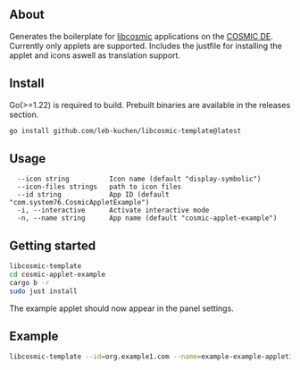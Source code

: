 
## About
Generates the boilerplate for [libcosmic](https://github.com/pop-os/libcosmic) applications on the [COSMIC DE](https://github.com/pop-os/cosmic-epoch).
Currently only applets are supported.
Includes the justfile for installing the applet and icons aswell as translation support.


## Install 
Go(>=1.22) is required to build. Prebuilt binaries are available in the releases section.
```sh
go install github.com/leb-kuchen/libcosmic-template@latest
```
## Usage
```
  --icon string          Icon name (default "display-symbolic")
  --icon-files strings   path to icon files
  --id string            App ID (default "com.system76.CosmicAppletExample")
  -i, --interactive      Activate interactive mode
  -n, --name string      App name (default "cosmic-applet-example")
```
## Getting started
```sh
libcosmic-template
cd cosmic-applet-example
cargo b -r
sudo just install
```
The example applet should now appear in the panel settings.
## Example
```sh
libcosmic-template --id=org.example1.com --name=example-example-applet1 --icon="zoom-original-symbolic.svg" --icon-files= "zoom-original-symbolic.svg"
```


